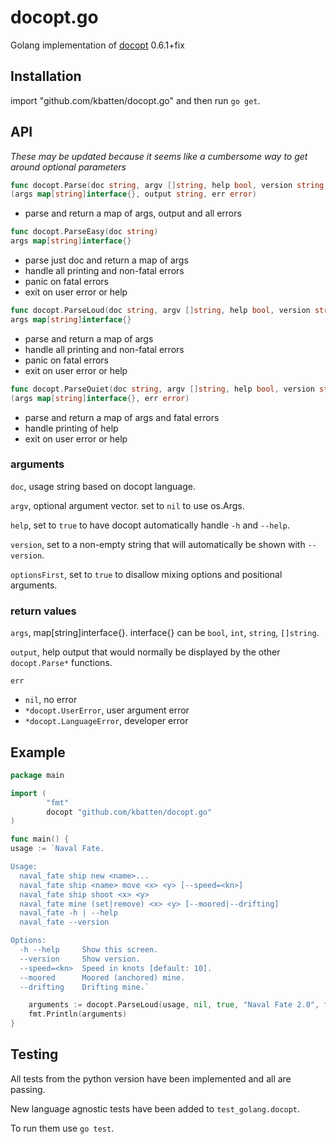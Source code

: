 docopt.go
=========

Golang implementation of [docopt](http://docopt.org/) 0.6.1+fix

## Installation

import "github.com/kbatten/docopt.go" and then run `go get`.

## API

*These may be updated because it seems like a cumbersome way to get around optional parameters*

``` go
func docopt.Parse(doc string, argv []string, help bool, version string, optionsFirst bool)
(args map[string]interface{}, output string, err error)
```
- parse and return a map of args, output and all errors

``` go
func docopt.ParseEasy(doc string)
args map[string]interface{}
```
- parse just doc and return a map of args
- handle all printing and non-fatal errors
- panic on fatal errors
- exit on user error or help

``` go
func docopt.ParseLoud(doc string, argv []string, help bool, version string, optionsFirst bool)
args map[string]interface{}
```

- parse and return a map of args
- handle all printing and non-fatal errors
- panic on fatal errors
- exit on user error or help

``` go
func docopt.ParseQuiet(doc string, argv []string, help bool, version string, optionsFirst bool)
(args map[string]interface{}, err error)
```

- parse and return a map of args and fatal errors
- handle printing of help
- exit on user error or help

### arguments

`doc`, usage string based on docopt language.

`argv`, optional argument vector. set to `nil` to use os.Args.

`help`, set to `true` to have docopt automatically handle `-h` and `--help`.

`version`, set to a non-empty string that will automatically be shown with `--version`.

`optionsFirst`, set to `true` to disallow mixing options and positional arguments.

### return values

`args`, map[string]interface{}. interface{} can be `bool`, `int`, `string`, `[]string`.

`output`, help output that would normally be displayed by the other `docopt.Parse*` functions.

`err`

- `nil`, no error
- `*docopt.UserError`, user argument error
- `*docopt.LanguageError`, developer error

## Example

``` go
package main

import (
        "fmt"
        docopt "github.com/kbatten/docopt.go"
)

func main() {
usage := `Naval Fate.

Usage:
  naval_fate ship new <name>...
  naval_fate ship <name> move <x> <y> [--speed=<kn>]
  naval_fate ship shoot <x> <y>
  naval_fate mine (set|remove) <x> <y> [--moored|--drifting]
  naval_fate -h | --help
  naval_fate --version

Options:
  -h --help     Show this screen.
  --version     Show version.
  --speed=<kn>  Speed in knots [default: 10].
  --moored      Moored (anchored) mine.
  --drifting    Drifting mine.`

    arguments := docopt.ParseLoud(usage, nil, true, "Naval Fate 2.0", false)
    fmt.Println(arguments)
}
```

## Testing

All tests from the python version have been implemented and all are passing.

New language agnostic tests have been added to `test_golang.docopt`.

To run them use `go test`.
